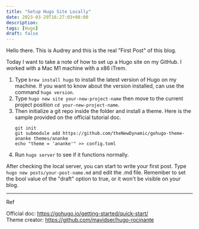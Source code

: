 ```yaml
---
title: "Setup Hugo Site Locally"
date: 2023-03-29T16:27:03+08:00
description:
tags: [Hugo]
draft: false
---
```


Hello there. This is Audrey and this is the real "First Post" of this blog.

Today I want to take a note of how to set up a Hugo site on my GitHub.
I worked with a Mac M1 machine with a x86 iTrem.

<!--more-->

1. Type `brew install hugo` to install the latest version of Hugo on my machine.
   If you want to know about the version installed, can use the command `hugo version`.
2. Type `hugo new site your-new-project-name` then move to the current project position `cd your-new-project-name`.
3. Then initialize a git repo inside the folder and install a theme. Here is the sample provided on the official tutorial doc.
   ```
   git init
   git submodule add https://github.com/theNewDynamic/gohugo-theme-ananke themes/ananke
   echo "theme = 'ananke'" >> config.toml
   ```
4. Run `hugo server` to see if it functions normally.

After checking the local server, you can start to write your first post.
Type `hugo new posts/your-post-name.md` and edit the .md file. Remember to set the bool value of the "draft" option to true, or it won't be visible on your blog.

---
Ref

Official doc: https://gohugo.io/getting-started/quick-start/  
Theme creator: https://github.com/mavidser/hugo-rocinante  

